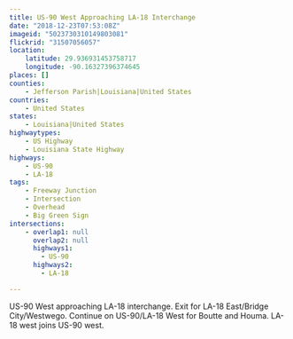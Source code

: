 ```yaml
---
title: US-90 West Approaching LA-18 Interchange
date: "2018-12-23T07:53:08Z"
imageid: "5023730310149803081"
flickrid: "31507056057"
location:
    latitude: 29.936931453758717
    longitude: -90.16327396374645
places: []
counties:
    - Jefferson Parish|Louisiana|United States
countries:
    - United States
states:
    - Louisiana|United States
highwaytypes:
    - US Highway
    - Louisiana State Highway
highways:
    - US-90
    - LA-18
tags:
    - Freeway Junction
    - Intersection
    - Overhead
    - Big Green Sign
intersections:
    - overlap1: null
      overlap2: null
      highways1:
        - US-90
      highways2:
        - LA-18

---
```

US-90 West approaching LA-18 interchange.  Exit for LA-18 East/Bridge City/Westwego.  Continue on US-90/LA-18 West for Boutte and Houma.  LA-18 west joins US-90 west.